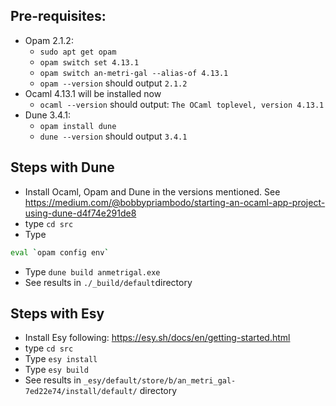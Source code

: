 
## Pre-requisites:
- Opam 2.1.2: 
   * `sudo apt get opam`
   * `opam switch set 4.13.1`
   * `opam switch an-metri-gal --alias-of 4.13.1`
   * `opam --version` should output `2.1.2`
- Ocaml 4.13.1 will be installed now
   * `ocaml --version` should output: `The OCaml toplevel, version 4.13.1`
- Dune 3.4.1: 
   * `opam install dune`
   * `dune --version` should output `3.4.1`
 

## Steps with Dune
- Install Ocaml, Opam and Dune in the versions mentioned. See https://medium.com/@bobbypriambodo/starting-an-ocaml-app-project-using-dune-d4f74e291de8
- type `cd src` 
- Type 
```sh
eval `opam config env`
```
- Type `dune build anmetrigal.exe`
- See results in `./_build/default`directory


## Steps with Esy
- Install Esy following: https://esy.sh/docs/en/getting-started.html
- type `cd src` 
- Type `esy install`
- Type `esy build`
- See results in `_esy/default/store/b/an_metri_gal-7ed22e74/install/default/` directory
